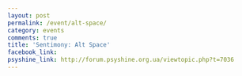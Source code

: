 ```yaml
---
layout: post
permalink: /event/alt-space/
category: events
comments: true
title: 'Sentimony: Alt Space'
facebook_link: 
psyshine_link: http://forum.psyshine.org.ua/viewtopic.php?t=7036
---
```


